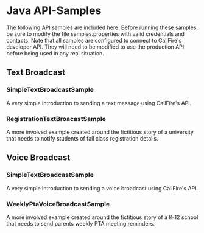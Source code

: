 # Java API-Samples #
The following API samples are included here. Before running these samples, be sure to modify the file samples.properties with valid credentials and contacts. Note that all samples are configured to connect to CallFire's developer API. They will need to be modified to use the production API before being used in any real situation.

## Text Broadcast ##
### SimpleTextBroadcastSample ###
A very simple introduction to sending a text message using CallFire's API.

### RegistrationTextBroacastSample ###
A more involved example created around the fictitious story of a university that needs to notify students of fall class registration details. 

## Voice Broadcast ##
### SimpleTextBroadcastSample ###
A very simple introduction to sending a voice broadcast using CallFire's API.

### WeeklyPtaVoiceBroadcastSample ###
A more involved example created around the fictitious story of a K-12 school that needs to send parents weekly PTA meeting reminders.
